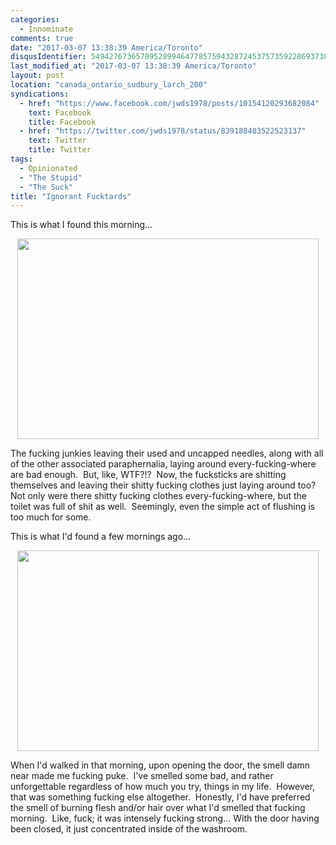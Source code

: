 ```yaml
---
categories:
  - Innominate
comments: true
date: "2017-03-07 13:38:39 America/Toronto"
disqusIdentifier: 5494276736578952899464778575943287245375735922869373837483266928369472399886528747993398225556638539
last_modified_at: "2017-03-07 13:38:39 America/Toronto"
layout: post
location: "canada_ontario_sudbury_larch_200"
syndications:
  - href: "https://www.facebook.com/jwds1978/posts/10154120293682084"
    text: Facebook
    title: Facebook
  - href: "https://twitter.com/jwds1978/status/839188403522523137"
    text: Twitter
    title: Twitter
tags:
  - Opinionated
  - "The Stupid"
  - "The Suck"
title: "Ignorant Fucktards"
---
```


<p>
  This is what I found this morning&hellip;
</p>
<!-- excerptBreak -->
<p>
  <a href="{{ site.uri.assets }}/blog/2017/03/07/ignorant-fucktards/2017-03-07_06-25-05_03-02.jpeg" rel="me" target="_blank" title=""><img
    alt="" height="321" src="{{ site.uri.assets }}/blog/2017/03/07/ignorant-fucktards/2017-03-07_06-25-05_03-02_482x321.jpg"
    style="border: 0px; display: block; margin-left: auto; margin-right: auto;" width="482" /></a>
</p>
<p>
  The fucking junkies leaving their used and uncapped needles, along with all of the other associated paraphernalia, laying around every-fucking-where are bad
  enough.&nbsp; But, like, WTF?!?&nbsp; Now, the fucksticks are shitting themselves and leaving their shitty fucking clothes just laying around too?&nbsp; Not
  only were there shitty fucking clothes every-fucking-where, but the toilet was full of shit as well.&nbsp; Seemingly, even the simple act of flushing is too
  much for some.
</p>
<p>
  This is what I'd found a few mornings ago&hellip;
</p>
<p>
  <a href="{{ site.uri.assets }}/blog/2017/03/07/ignorant-fucktards/2017-03-02_06-30-22_03-02.jpeg" rel="me" target="_blank" title=""><img
    alt="" height="321" src="{{ site.uri.assets }}/blog/2017/03/07/ignorant-fucktards/2017-03-02_06-30-22_03-02_482x321.jpg"
    style="border: 0px; display: block; margin-left: auto; margin-right: auto;" width="482" /></a>
</p>
<p>
  When I'd walked in that morning, upon opening the door, the smell damn near made me fucking puke.&nbsp; I've smelled some bad, and rather unforgettable
  regardless of how much you try, things in my life.&nbsp; However, that was something fucking else altogether.&nbsp; Honestly, I'd have preferred the smell of
  burning flesh and/or hair over what I'd smelled that fucking morning.&nbsp; Like, fuck; it was intensely fucking strong&hellip; With the door having been
  closed, it just concentrated inside of the washroom.
</p>
